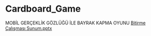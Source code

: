 # Cardboard_Game
MOBİL GERÇEKLİK GÖZLÜĞÜ İLE BAYRAK KAPMA OYUNU
[Bitirme Çalışması Sunum.pptx](https://github.com/user-attachments/files/21317799/Bitirme.Calismasi.Sunum.pptx)
